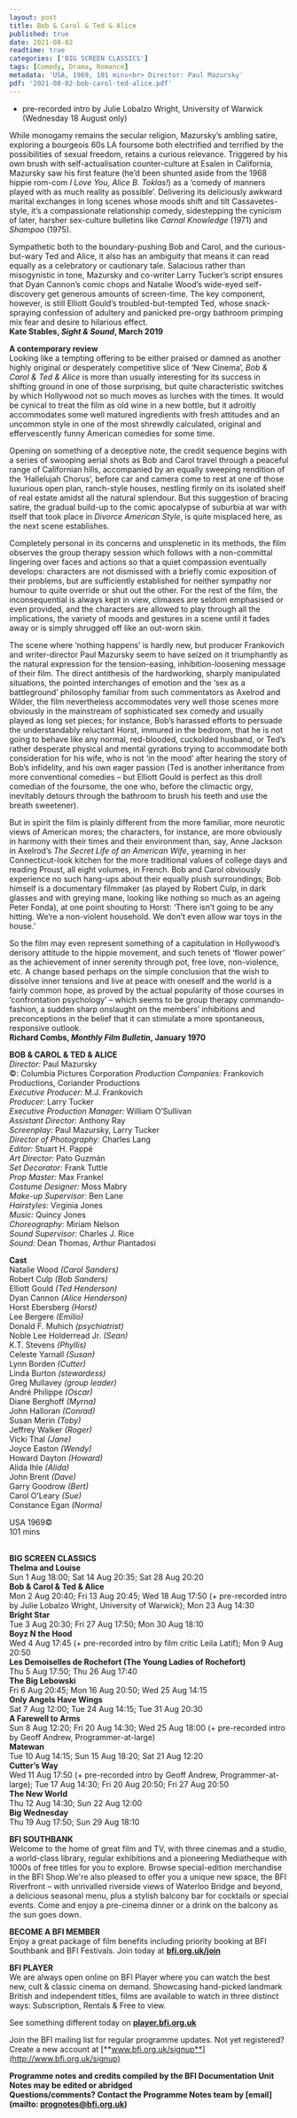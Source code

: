 ```yaml
---
layout: post
title: Bob & Carol & Ted & Alice
published: true
date: 2021-08-02
readtime: true
categories: ['BIG SCREEN CLASSICS']
tags: [Comedy, Drama, Romance]
metadata: 'USA, 1969, 101 mins<br> Director: Paul Mazursky'
pdf: '2021-08-02-bob-carol-ted-alice.pdf'
---
```

+ pre-recorded intro by Julie Lobalzo Wright, University of Warwick (Wednesday 18 August only)

While monogamy remains the secular religion, Mazursky’s ambling satire, exploring a bourgeois 60s LA foursome both electrified and terrified by the possibilities of sexual freedom, retains a curious relevance. Triggered by his own brush with self-actualisation counter-culture at Esalen in California, Mazursky saw his first feature (he’d been shunted aside from the 1968 hippie rom-com _I Love You, Alice B. Toklas!_) as a ‘comedy of manners played with as much reality as possible’. Delivering its deliciously awkward marital exchanges in long scenes whose moods shift and tilt Cassavetes-style, it’s a compassionate relationship comedy, sidestepping the cynicism of later, harsher sex-culture bulletins like _Carnal Knowledge_ (1971) and _Shampoo_ (1975).

Sympathetic both to the boundary-pushing Bob and Carol, and the curious-but-wary Ted and Alice, it also has an ambiguity that means it can read equally as a celebratory or cautionary tale. Salacious rather than misogynistic in tone, Mazursky and co-writer Larry Tucker’s script ensures that Dyan Cannon’s comic chops and Natalie Wood’s wide-eyed self-discovery get generous amounts of screen-time. The key component, however, is still Elliott Gould’s troubled-but-tempted Ted, whose snack-spraying confession of adultery and panicked pre-orgy bathroom primping mix fear and desire to hilarious effect.<br>
**Kate Stables, _Sight & Sound_, March 2019**<br>

**A contemporary review**<br>
Looking like a tempting offering to be either praised or damned as another highly original or desperately competitive slice of ‘New Cinema’, _Bob & Carol & Ted & Alice_ is more than usually interesting for its success in shifting ground in one of those surprising, but quite characteristic switches by which Hollywood not so much moves as lurches with the times. It would be cynical to treat the film as old wine in a new bottle, but it adroitly accommodates some well matured ingredients with fresh attitudes and an uncommon style in one of the most shrewdly calculated, original and effervescently funny American comedies for some time.

Opening on something of a deceptive note, the credit sequence begins with a series of swooping aerial shots as Bob and Carol travel through a peaceful range of Californian hills, accompanied by an equally sweeping rendition of the ‘Hallelujah Chorus’, before car and camera come to rest at one of those luxurious open plan, ranch-style houses, nestling firmly on its isolated shelf of real estate amidst all the natural splendour. But this suggestion of bracing satire, the gradual build-up to the comic apocalypse of suburbia at war with itself that took place in _Divorce American Style_, is quite misplaced here, as the next scene establishes.

Completely personal in its concerns and unsplenetic in its methods, the film observes the group therapy session which follows with a non-committal lingering over faces and actions so that a quiet compassion eventually develops: characters are not dismissed with a briefly comic exposition of their problems, but are sufficiently established for neither sympathy nor humour to quite override or shut out the other. For the rest of the film, the inconsequential is always kept in view, climaxes are seldom emphasised or even provided, and the characters are allowed to play through all the implications, the variety of moods and gestures in a scene until it fades away or is simply shrugged off like an out-worn skin.

The scene where ‘nothing happens’ is hardly new, but producer Frankovich and writer-director Paul Mazursky seem to have seized on it triumphantly as the natural expression for the tension-easing, inhibition-loosening message of their film. The direct antithesis of the hardworking, sharply manipulated situations, the pointed interchanges of emotion and the ‘sex as a battleground’ philosophy familiar from such commentators as Axelrod and Wilder, the film nevertheless accommodates very well those scenes more obviously in the mainstream of sophisticated sex comedy and usually played as long set pieces; for instance, Bob’s harassed efforts to persuade the understandably reluctant Horst, immured in the bedroom, that he is not going to behave like any normal, red-blooded, cuckolded husband, or Ted’s rather desperate physical and mental gyrations trying to accommodate both consideration for his wife, who is not ‘in the mood’ after hearing the story of Bob’s infidelity, and his own eager passion (Ted is another inheritance from more conventional comedies – but Elliott Gould is perfect as this droll comedian of the foursome, the one who, before the climactic orgy, inevitably detours through the bathroom to brush his teeth and use the breath sweetener).

But in spirit the film is plainly different from the more familiar, more neurotic views of American mores; the characters, for instance, are more obviously in harmony with their times and their environment than, say, Anne Jackson in Axelrod’s _The Secret Life of an American Wife_, yearning in her Connecticut-look kitchen for the more traditional values of college days and reading Proust, all eight volumes, in French. Bob and Carol obviously experience no such hang-ups about their equally plush surroundings; Bob himself is a documentary filmmaker (as played by Robert Culp, in dark glasses and with greying mane, looking like nothing so much as an ageing Peter Fonda), at one point shouting to Horst: ‘There isn’t going to be any hitting. We’re a non-violent household. We don’t even allow war toys in the house.’

So the film may even represent something of a capitulation in Hollywood’s derisory attitude to the hippie movement, and such tenets of ‘flower power’ as the achievement of inner serenity through pot, free love, non-violence, etc. A change based perhaps on the simple conclusion that the wish to dissolve inner tensions and live at peace with oneself and the world is a fairly common hope, as proved by the actual popularity of those courses in ‘confrontation psychology’ – which seems to be group therapy commando-fashion, a sudden sharp onslaught on the members’ inhibitions and preconceptions in the belief that it can stimulate a more spontaneous, responsive outlook.<br>
**Richard Combs, _Monthly Film Bulletin_, January 1970**<br>

**BOB & CAROL & TED & ALICE**<br>
_Director:_ Paul Mazursky  
©: Columbia Pictures Corporation
_Production Companies:_ Frankovich Productions, Coriander Productions  
_Executive Producer:_ M.J. Frankovich  
_Producer:_ Larry Tucker  
_Executive Production Manager:_ William O’Sullivan  
_Assistant Director:_ Anthony Ray  
_Screenplay:_ Paul Mazursky, Larry Tucker  
_Director of Photography:_ Charles Lang  
_Editor:_ Stuart H. Pappé  
_Art Director:_ Pato Guzmán  
_Set Decorator:_ Frank Tuttle  
_Prop Master:_ Max Frankel  
_Costume Designer:_ Moss Mabry  
_Make-up Supervisor:_ Ben Lane  
_Hairstyles:_ Virginia Jones  
_Music:_ Quincy Jones  
_Choreography:_ Miriam Nelson  
_Sound Supervisor:_ Charles J. Rice  
_Sound:_ Dean Thomas, Arthur Piantadosi<br> 

**Cast**<br>
Natalie Wood _(Carol Sanders)_  
Robert Culp _(Bob Sanders)_  
Elliott Gould _(Ted Henderson)_  
Dyan Cannon _(Alice Henderson)_  
Horst Ebersberg _(Horst)_  
Lee Bergere _(Emilio)_  
Donald F. Muhich _(psychiatrist)_  
Noble Lee Holderread Jr. _(Sean)_  
K.T. Stevens _(Phyllis)_  
Celeste Yarnall _(Susan)_  
Lynn Borden _(Cutter)_  
Linda Burton _(stewardess)_  
Greg Mullavey _(group leader)_  
André Philippe _(Oscar)_  
Diane Berghoff _(Myrna)_  
John Halloran _(Conrad)_  
Susan Merin _(Toby)_  
Jeffrey Walker _(Roger)_  
Vicki Thal _(Jane)_  
Joyce Easton _(Wendy)_  
Howard Dayton _(Howard)_  
Alida Ihle _(Alida)_  
John Brent _(Dave)_  
Garry Goodrow _(Bert)_  
Carol O’Leary _(Sue)_  
Constance Egan _(Norma)_  

USA 1969©<br>
101 mins<br>
<br>

**BIG SCREEN CLASSICS**<br>
**Thelma and Louise**<br>
Sun 1 Aug 18:00; Sat 14 Aug 20:35; Sat 28 Aug 20:20<br>
**Bob & Carol & Ted & Alice**<br>
Mon 2 Aug 20:40; Fri 13 Aug 20:45; Wed 18 Aug 17:50 (+ pre-recorded intro by Julie Lobalzo Wright, University of Warwick); Mon 23 Aug 14:30<br>
**Bright Star**<br>
Tue 3 Aug 20:30; Fri 27 Aug 17:50; Mon 30 Aug 18:10<br>
**Boyz N the Hood**<br>
Wed 4 Aug 17:45 (+ pre-recorded intro by film critic Leila Latif); Mon 9 Aug 20:50<br>
**Les Demoiselles de Rochefort (The Young Ladies of Rochefort)**<br>
Thu 5 Aug 17:50; Thu 26 Aug 17:40<br>
**The Big Lebowski**<br>
Fri 6 Aug 20:45; Mon 16 Aug 20:50; Wed 25 Aug 14:15<br>
**Only Angels Have Wings**<br>
Sat 7 Aug 12:00; Tue 24 Aug 14:15; Tue 31 Aug 20:30<br>
**A Farewell to Arms**<br>
Sun 8 Aug 12:20; Fri 20 Aug 14:30; Wed 25 Aug 18:00 (+ pre-recorded intro by Geoff Andrew, Programmer-at-large)<br>
**Matewan**<br>
Tue 10 Aug 14:15; Sun 15 Aug 18:20; Sat 21 Aug 12:20<br>
**Cutter’s Way**<br>
Wed 11 Aug 17:50 (+ pre-recorded intro by Geoff Andrew, Programmer-at-large); Tue 17 Aug 14:30; Fri 20 Aug 20:50; Fri 27 Aug 20:50<br>
**The New World**<br>
Thu 12 Aug 14:30; Sun 22 Aug 12:00<br>
**Big Wednesday**<br>
Thu 19 Aug 17:50; Sun 29 Aug 18:10<br>


**BFI SOUTHBANK**  
Welcome to the home of great film and TV, with three cinemas and a studio, a world-class library, regular exhibitions and a pioneering Mediatheque with 1000s of free titles for you to explore. Browse special-edition merchandise in the BFI Shop.We&#39;re also pleased to offer you a unique new space, the BFI Riverfront – with unrivalled riverside views of Waterloo Bridge and beyond, a delicious seasonal menu, plus a stylish balcony bar for cocktails or special events. Come and enjoy a pre-cinema dinner or a drink on the balcony as the sun goes down.  

**BECOME A BFI MEMBER**  
Enjoy a great package of film benefits including priority booking at BFI Southbank and BFI Festivals. Join today at [**bfi.org.uk/join**](http://www.bfi.org.uk/join)  

**BFI PLAYER**  
 We are always open online on BFI Player where you can watch the best new, cult &amp; classic cinema on demand. Showcasing hand-picked landmark British and independent titles, films are available to watch in three distinct ways: Subscription, Rentals &amp; Free to view.  

See something different today on [**player.bfi.org.uk**](https://player.bfi.org.uk)  

Join the BFI mailing list for regular programme updates. Not yet registered? Create a new account at [**www.bfi.org.uk/signup**](http://www.bfi.org.uk/signup)

**Programme notes and credits compiled by the BFI Documentation Unit  
Notes may be edited or abridged  
Questions/comments? Contact the Programme Notes team by [email](mailto: prognotes@bfi.org.uk)**
